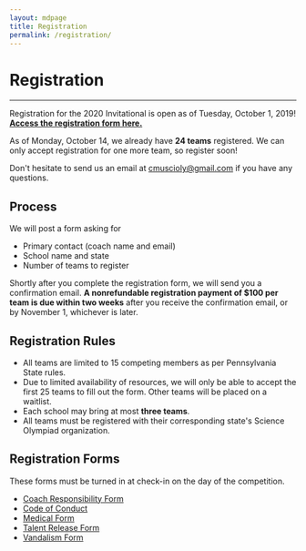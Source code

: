 ```yaml
---
layout: mdpage
title: Registration
permalink: /registration/
---
```


# Registration
<hr>

Registration for the 2020 Invitational is open as of
Tuesday, October 1, 2019!
[**Access the registration form here.**](https://docs.google.com/forms/d/e/1FAIpQLSdqyPG1lmWlYSCofEADA0a63MBpba7Ygvw8ei4NN6Y5AkZGyw/viewform?usp=sf_link)

As of Monday, October 14, we already have **24 teams** registered. We can
only accept registration for one more team, so register soon!

Don't hesitate to send us an email at [cmuscioly@gmail.com](mailto:cmuscioly@gmail.com) if you have any questions.

## Process

We will post a form asking for
- Primary contact (coach name and email)
- School name and state
- Number of teams to register

Shortly after you complete the registration form, we will send you a confirmation email.
**A nonrefundable registration payment of $100 per team is due within two weeks** after you receive the confirmation email, or by November 1, whichever is later.

## Registration Rules
- All teams are limited to 15 competing members as per Pennsylvania State rules.
- Due to limited availability of resources, we will only be able to accept the first 25 teams to fill out the form. Other teams will be placed on a waitlist.
- Each school may bring at most **three teams**.
- All teams must be registered with their corresponding state's Science Olympiad organization.

## Registration Forms

These forms must be turned in at check-in on the day of the competition.

- <a href="/assets/Coach Responsibility Form.pdf" target="_blank">Coach Responsibility Form</a>
- <a href="/assets/Code of Conduct.pdf" target="_blank">Code of Conduct</a>
- <a href="/assets/Medical Form.pdf" target="_blank">Medical Form</a>
- <a href="/assets/Talent Release Form.pdf" target="_blank">Talent Release Form</a>
- <a href="/assets/Vandalism Form.pdf" target="_blank">Vandalism Form</a>
